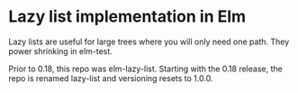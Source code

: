 # Lazy list implementation in Elm

Lazy lists are useful for large trees where you will only need one path. They power shrinking in elm-test.

Prior to 0.18, this repo was elm-lazy-list. Starting with the 0.18 release, the repo is renamed lazy-list and versioning resets to 1.0.0.
